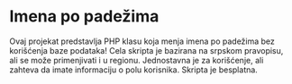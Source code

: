 Imena po padežima
=================

Ovaj projekat predstavlja PHP klasu koja menja imena po padežima bez korišćenja baze podataka! Cela skripta je bazirana na srpskom pravopisu, ali se može primenjivati i u regionu. Jednostavna je za korišćenje, ali zahteva da imate informaciju o polu korisnika. Skripta je besplatna.
